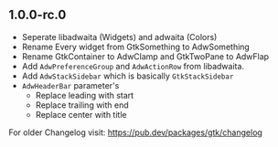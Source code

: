 ## 1.0.0-rc.0

- Seperate libadwaita (Widgets) and adwaita (Colors)
- Rename Every widget from GtkSomething to AdwSomething
- Rename GtkContainer to AdwClamp and GtkTwoPane to AdwFlap
- Add `AdwPreferenceGroup` and `AdwActionRow` from libadwaita.
- Add `AdwStackSidebar` which is basically `GtkStackSidebar`
- `AdwHeaderBar` parameter's
    - Replace leading with start
    - Replace trailing with end
    - Replace center with title

For older Changelog visit: https://pub.dev/packages/gtk/changelog